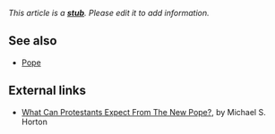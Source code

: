 *This article is a **[stub](http://www.theopedia.com/Category:Theopedia_stubs "Category:Theopedia stubs")**. Please edit it to add information.*
## See also

-   [Pope](Pope "Pope")

## External links

-   [What Can Protestants Expect From The New Pope?](http://www.modernreformation.org/catholicism.htm),
    by Michael S. Horton




